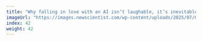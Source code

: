```yaml
---
title: "Why falling in love with an AI isn’t laughable, it’s inevitable"
imageUrl: "https://images.newscientist.com/wp-content/uploads/2025/07/09112227/SEI_257830434.jpg?width=788"
index: 42
weight: 42
---
```

